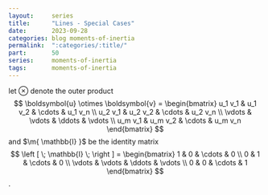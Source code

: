 ```yaml
---
layout:     series
title:      "Lines - Special Cases"
date:       2023-09-28
categories: blog moments-of-inertia
permalink:  ":categories/:title/"
part:       50
series:     moments-of-inertia
tags:       moments-of-inertia
---
```


let $\otimes$ denote the 
<span class="tooltip">outer product 
    <span class="tooltiptext"> 
    $$
    \boldsymbol{u} \otimes \boldsymbol{v} = \begin{bmatrix}
        u_1 v_1 & u_1 v_2 & \cdots & u_1 v_n \\
        u_2 v_1 & u_2 v_2 & \cdots & u_2 v_n \\
        \vdots & \vdots & \ddots & \vdots \\
        u_m v_1 & u_m v_2 & \cdots & u_m v_n
    \end{bmatrix}
    $$
    </span>
</span>
and $\m{ \mathbb{I} }$ be the 
<span class="tooltip">identity matrix
    <span class="tooltiptext"> 
    $$
    \left [ \; \mathbb{I} \; \right ] = \begin{bmatrix}
        1 & 0 & \cdots & 0 \\
        0 & 1 & \cdots & 0 \\
        \vdots & \vdots & \ddots & \vdots \\
        0 & 0 & \cdots & 1
    \end{bmatrix}
    $$
    </span>
</span>
.